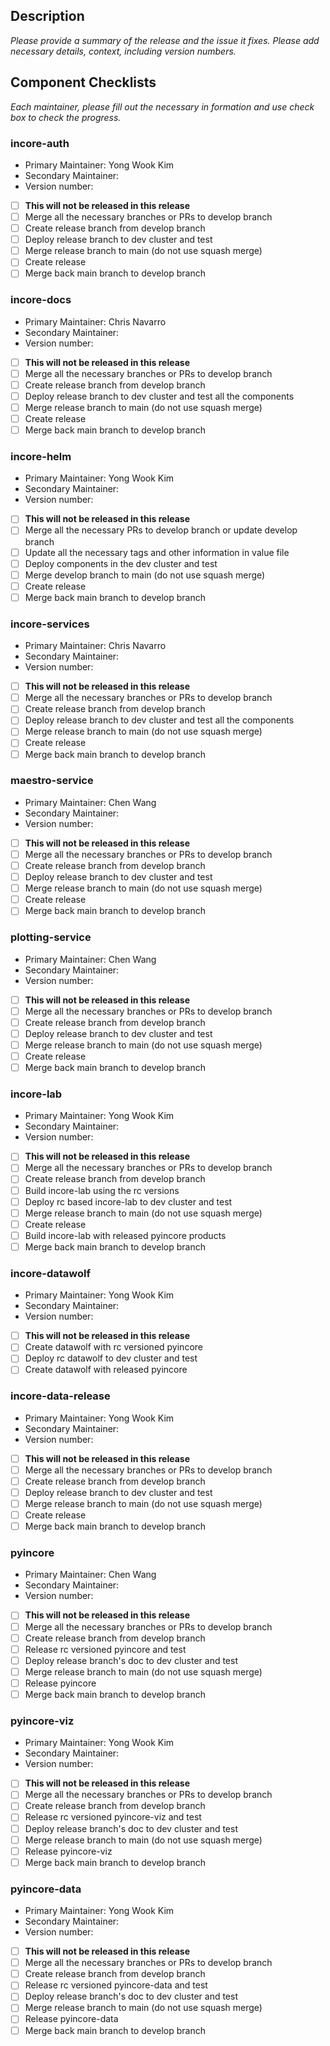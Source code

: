 ## Description
_Please provide a summary of the release and the issue it fixes. 
Please add necessary details, context, including version numbers._

## Component Checklists
_Each maintainer, please fill out the necessary in formation and use check box to check the progress._

### incore-auth
- Primary Maintainer: Yong Wook Kim
- Secondary Maintainer:
- Version number:
- [ ] **This will not be released in this release**
- [ ] Merge all the necessary branches or PRs to develop branch
- [ ] Create release branch from develop branch
- [ ] Deploy release branch to dev cluster and test
- [ ] Merge release branch to main (do not use squash merge)
- [ ] Create release
- [ ] Merge back main branch to develop branch

### incore-docs
- Primary Maintainer: Chris Navarro
- Secondary Maintainer:
- Version number:
- [ ] **This will not be released in this release**
- [ ] Merge all the necessary branches or PRs to develop branch
- [ ] Create release branch from develop branch
- [ ] Deploy release branch to dev cluster and test all the components
- [ ] Merge release branch to main (do not use squash merge)
- [ ] Create release
- [ ] Merge back main branch to develop branch

### incore-helm
- Primary Maintainer: Yong Wook Kim
- Secondary Maintainer:
- Version number:
- [ ] **This will not be released in this release**
- [ ] Merge all the necessary PRs to develop branch or update develop branch
- [ ] Update all the necessary tags and other information in value file
- [ ] Deploy components in the dev cluster and test
- [ ] Merge develop branch to main (do not use squash merge)
- [ ] Create release
- [ ] Merge back main branch to develop branch

### incore-services
- Primary Maintainer: Chris Navarro
- Secondary Maintainer:
- Version number:
- [ ] **This will not be released in this release**
- [ ] Merge all the necessary branches or PRs to develop branch
- [ ] Create release branch from develop branch
- [ ] Deploy release branch to dev cluster and test all the components
- [ ] Merge release branch to main (do not use squash merge)
- [ ] Create release
- [ ] Merge back main branch to develop branch

### maestro-service
- Primary Maintainer: Chen Wang
- Secondary Maintainer:
- Version number:
- [ ] **This will not be released in this release**
- [ ] Merge all the necessary branches or PRs to develop branch
- [ ] Create release branch from develop branch
- [ ] Deploy release branch to dev cluster and test
- [ ] Merge release branch to main (do not use squash merge)
- [ ] Create release
- [ ] Merge back main branch to develop branch

### plotting-service
- Primary Maintainer: Chen Wang
- Secondary Maintainer:
- Version number:
- [ ] **This will not be released in this release**
- [ ] Merge all the necessary branches or PRs to develop branch
- [ ] Create release branch from develop branch
- [ ] Deploy release branch to dev cluster and test
- [ ] Merge release branch to main (do not use squash merge)
- [ ] Create release
- [ ] Merge back main branch to develop branch

### incore-lab
- Primary Maintainer: Yong Wook Kim
- Secondary Maintainer:
- Version number:
- [ ] **This will not be released in this release**
- [ ] Merge all the necessary branches or PRs to develop branch
- [ ] Create release branch from develop branch
- [ ] Build incore-lab using the rc versions
- [ ] Deploy rc based incore-lab to dev cluster and test
- [ ] Merge release branch to main (do not use squash merge) 
- [ ] Create release
- [ ] Build incore-lab with released pyincore products
- [ ] Merge back main branch to develop branch

### incore-datawolf
- Primary Maintainer: Yong Wook Kim
- Secondary Maintainer:
- Version number:
- [ ] **This will not be released in this release**
- [ ] Create datawolf with rc versioned pyincore
- [ ] Deploy rc datawolf to dev cluster and test
- [ ] Create datawolf with released pyincore

### incore-data-release
- Primary Maintainer: Yong Wook Kim
- Secondary Maintainer:
- Version number:
- [ ] **This will not be released in this release**
- [ ] Merge all the necessary branches or PRs to develop branch
- [ ] Create release branch from develop branch
- [ ] Deploy release branch to dev cluster and test
- [ ] Merge release branch to main (do not use squash merge)
- [ ] Create release
- [ ] Merge back main branch to develop branch

### pyincore
- Primary Maintainer: Chen Wang
- Secondary Maintainer:
- Version number:
- [ ] **This will not be released in this release**
- [ ] Merge all the necessary branches or PRs to develop branch
- [ ] Create release branch from develop branch
- [ ] Release rc versioned pyincore and test
- [ ] Deploy release branch's doc to dev cluster and test
- [ ] Merge release branch to main (do not use squash merge) 
- [ ] Release pyincore
- [ ] Merge back main branch to develop branch

### pyincore-viz
- Primary Maintainer: Yong Wook Kim
- Secondary Maintainer:
- Version number:
- [ ] **This will not be released in this release**
- [ ] Merge all the necessary branches or PRs to develop branch
- [ ] Create release branch from develop branch
- [ ] Release rc versioned pyincore-viz and test
- [ ] Deploy release branch's doc to dev cluster and test
- [ ] Merge release branch to main (do not use squash merge)
- [ ] Release pyincore-viz
- [ ] Merge back main branch to develop branch

### pyincore-data
- Primary Maintainer: Yong Wook Kim
- Secondary Maintainer:
- Version number:
- [ ] **This will not be released in this release**
- [ ] Merge all the necessary branches or PRs to develop branch
- [ ] Create release branch from develop branch
- [ ] Release rc versioned pyincore-data and test
- [ ] Deploy release branch's doc to dev cluster and test
- [ ] Merge release branch to main (do not use squash merge) 
- [ ] Release pyincore-data
- [ ] Merge back main branch to develop branch
